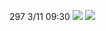297 3/11 09:30
![](https://s3-ap-northeast-1.amazonaws.com/g0v-hackmd-images/uploads/upload_60be2e4bb5ba5b3084ed62724ff86457.png)
![](https://s3-ap-northeast-1.amazonaws.com/g0v-hackmd-images/uploads/upload_b838462047ebceeba8d3d0750ac1b228.png)




